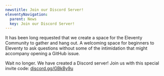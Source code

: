 ```yaml
---
newstitle: Join our Discord Server!
eleventyNavigation:
  parent: News
  key: Join our Discord Server!
---
```

It has been long requested that we create a space for the Eleventy Community to gather and hang out. A welcoming space for beginners to Eleventy to ask questions without some of the intimidation that might accompany opening a GitHub issue.

Wait no longer. We have created a Discord server! Join us with this special invite code: [discord.gg/GBkBy9u](https://discord.gg/GBkBy9u)